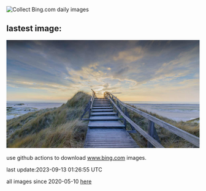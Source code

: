 ![Collect Bing.com daily images](https://github.com/counter2015/bing-daily-images/workflows/Collect%20Bing.com%20daily%20images/badge.svg)
## lastest image:
![](images/NorthSeaStairs.jpg)

use github actions to download www.bing.com images.

last update:2023-09-13 01:26:55 UTC

all images since 2020-05-10 [here](https://github.com/counter2015/bing-daily-images/tree/master/images) 

